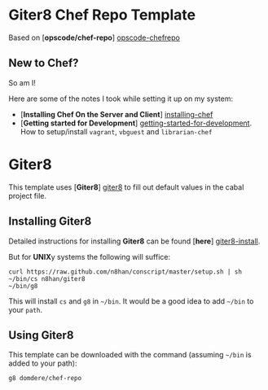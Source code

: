# Giter8 Chef Repo Template

Based on [**opscode/chef-repo**] [opscode-chefrepo]

## New to Chef?

So am I!

Here are some of the notes I took while setting it up on my system:

-   [**Installing Chef On the Server and Client**] [installing-chef]
-   [**Getting started for Development**] [getting-started-for-development].  How to setup/install `vagrant`, `vbguest` and `librarian-chef`

# Giter8

This template uses [**Giter8**] [giter8] to fill out default values in the cabal project file.

## Installing Giter8

Detailed instructions for installing **Giter8** can be found [**here**] [giter8-install].

But for **UNIX**y systems the following will suffice:

    curl https://raw.github.com/n8han/conscript/master/setup.sh | sh
    ~/bin/cs n8han/giter8
    ~/bin/g8

This will install `cs` and `g8` in `~/bin`.  It would be a good idea to add `~/bin` to your `path`.

## Using Giter8

This template can be downloaded with the command (assuming `~/bin` is added to your path):

    g8 domdere/chef-repo

[giter8]: https://github.com/n8han/giter8 "n8han/giter8 on github.com" 
[giter8-install]: https://github.com/n8han/giter8/blob/master/README.markdown#installation "Installation instructions for Giter8"
[opscode-chefrepo]: https://github.com/opscode/chef-repo.git "opscode/chef-repo on GitHub.com"
[installing-chef]: ./docs/InstallingChef.md "Installing Chef"
[getting-started-for-development]: ./docs/GettingStartedForDevelopment.md "Getting Started For Development"

